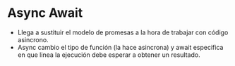 # Async Await

- Llega a sustituir el modelo de promesas a la hora de trabajar con código asincrono.
- Async cambio el tipo de función (la hace asincrona) y await especifica en que linea la ejecución debe esperar a obtener un resultado.
